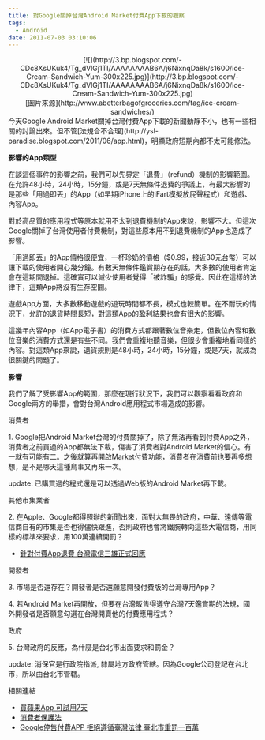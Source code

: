 ```yaml
---
title: 對Google關掉台灣Android Market付費App下載的觀察
tags:
  - Android
date: 2011-07-03 03:10:06
---
```


<div class="separator" style="clear: both; text-align: center;">[![](http://3.bp.blogspot.com/-CDc8XsUKuk4/Tg_dVlGj1TI/AAAAAAAAB6A/j6NixnqDa8k/s1600/Ice-Cream-Sandwich-Yum-300x225.jpg)](http://3.bp.blogspot.com/-CDc8XsUKuk4/Tg_dVlGj1TI/AAAAAAAAB6A/j6NixnqDa8k/s1600/Ice-Cream-Sandwich-Yum-300x225.jpg)</div><div class="separator" style="clear: both; text-align: center;">[圖片來源](http://www.abetterbagofgroceries.com/tag/ice-cream-sandwiches/)</div>
今天Google Android Market關掉台灣付費App下載的新聞動靜不小，也有一些相關的討論出來。但不管[法規合不合理](http://ysl-paradise.blogspot.com/2011/06/app.html)，明顯政府短期內都不太可能修法。

**影響的App類型**

在談這個事件的影響之前，我們可以先界定「退費」（refund）機制的影響範圍。在允許48小時，24小時，15分鐘，或是7天無條件退費的爭議上，有最大影響的是那些「用過即丟」的App（如早期iPhone上的iFart模擬放屁聲程式）和遊戲、內容App。

對於高品質的應用程式等原本就用不太到退費機制的App來說，影響不大。但這次Google關掉了台灣使用者付費機制，對這些原本用不到退費機制的App也造成了影響。

「用過即丟」的App價格很便宜，一杯珍奶的價格（$0.99，接近30元台幣）可以讓下載的使用者開心幾分鐘。有數天無條件鑑賞期存在的話，大多數的使用者肯定會在這期間退掉。這確實可以減少使用者覺得「被詐騙」的感覺。因此在這樣的法律下，這類App將沒有生存空間。

遊戲App方面，大多數移動遊戲的遊玩時間都不長，模式也較簡單。在不耐玩的情況下，允許的退貨時間長短，對這類App的盈利結果也會有很大的影響。

這幾年內容App（如App電子書）的消費方式都跟著數位音樂走，但數位內容和數位音樂的消費方式還是有些不同。我們會重複地聽音樂，但很少會重複地看同樣的內容。對這類App來說，退貨規則是48小時，24小時，15分鐘，或是7天，就成為很關鍵的問題了。

**影響**

我們了解了受影響App的範圍，那麼在現行狀況下，我們可以觀察看看政府和Google兩方的舉措，會對台灣Android應用程式市場造成的影響。

消費者

1\. Google把Android Market台灣的付費關掉了，除了無法再看到付費App之外，消費者之前買過的App都無法下載，傷害了消費者對Android Market的信心。有一就有可能有二。之後就算再開啟Market付費功能，消費者在消費前也要再多想想，是不是哪天這種鳥事又再來一次。

update: 已購買過的程式還是可以透過Web版的Android Market再下載。

其他市集業者

2\. 在Apple、Google都得照辦的新聞出來，面對大無畏的政府，中華、遠傳等電信商自有的市集是否也得儘快跟進，否則政府也會將鐵腕轉向這些大電信商，用同樣的標準來要求，用100萬連續開罰？

*   [針對付費App退費 台灣電信三雄正式回應](http://mag.udn.com/mag/digital/storypage.jsp?f_ART_ID=327164)

開發者

3\. 市場是否還存在？開發者是否還願意開發付費版的台灣專用App？

4\. 若Android Market再開放，但要在台灣販售得遵守台灣7天鑑賞期的法規，國外開發者是否願意勾選在台灣開賣他的付費應用程式？

政府

5\. 台灣政府的反應，為什麼是台北市出面要求和罰金？

update:&nbsp;消保官是行政院指派, 隸屬地方政府管轄。因為Google公司登記在台北市，所以由台北市管轄。
<div>
</div>
相關連結

*   [買蘋果App 可試用7天](http://mag.udn.com/mag/digital/storypage.jsp?f_MAIN_ID=323&amp;f_SUB_ID=2952&amp;f_ART_ID=326777)
*   [消費者保護法](http://www.cpc.gov.tw/knowledgebase_query/ShowCategoryTree_Query_390.asp?SpecialID=416)
*   [Google停售付費APP 拒絕遵循臺灣法律 臺北市重罰一百萬](http://news.pchome.com.tw/public/taipei/20110627/index-13091040001792112601.html)